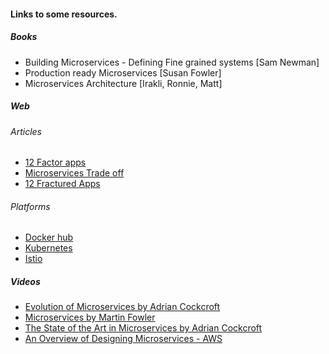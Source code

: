 #### Links to some resources.

##### Books

- Building Microservices - Defining Fine grained systems  [Sam Newman]
- Production ready Microservices [Susan Fowler]
- Microservices Architecture [Irakli, Ronnie, Matt]


##### Web

###### Articles

- [12 Factor apps](https://12factor.net/)
- [Microservices Trade off](https://martinfowler.com/articles/microservice-trade-offs.html)
- [12 Fractured Apps](https://medium.com/@kelseyhightower/12-fractured-apps-1080c73d481c)

###### Platforms

- [Docker hub](https://hub.docker.com/)
- [Kubernetes](https://kubernetes.io/)
- [Istio](https://istio.io/)

##### Videos

- [Evolution of Microservices by Adrian Cockcroft](http://www.ustream.tv/recorded/86151804)
- [Microservices by Martin Fowler](https://www.youtube.com/watch?v=wgdBVIX9ifA)
- [The State of the Art in Microservices by Adrian Cockcroft](https://www.youtube.com/watch?v=pwpxq9-uw_0)
- [An Overview of Designing Microservices - AWS](https://www.youtube.com/watch?v=Ijs55IA8DIk)
